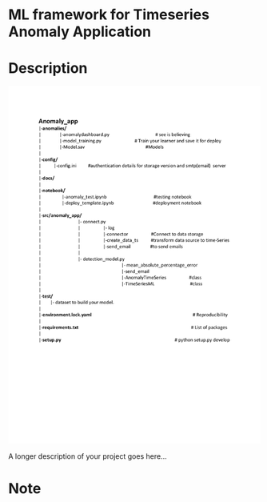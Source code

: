 
ML framework for Timeseries Anomaly Application
======================

Description
===========
![Amonaly](images/Anomaly.png)

A longer description of your project goes here...


Note
====

